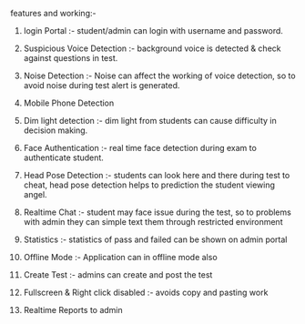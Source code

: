 features and working:-
1) login Portal :- student/admin can login with username and password. 

2) Suspicious Voice Detection :- background voice is detected & check against questions in test. 

3) Noise Detection :- Noise can affect the working of voice detection, so to avoid noise during test alert is generated. 

4) Mobile Phone Detection 

5) Dim light detection :- dim light from students can cause difficulty in decision making. 

6) Face Authentication :- real time face detection during exam to authenticate student. 

7) Head Pose Detection :- students can look here and there during test to cheat, head pose detection helps to prediction the student viewing angel. 

8) Realtime Chat :- student may face issue during the test, so to problems with admin they can simple text them through restricted environment 

9) Statistics :- statistics of pass and failed can be shown on admin portal 

10) Offline Mode :- Application can in offline mode also

11) Create Test :- admins can create and post the test

12) Fullscreen & Right click disabled :- avoids copy and pasting work

13) Realtime Reports to admin

